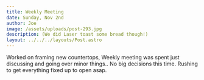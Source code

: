 ```yaml
---
title: Weekly Meeting
date: Sunday, Nov 2nd
author: Joe
image: /assets/uploads/post-293.jpg
description: (We did Laser toast some bread though!)
layout: ../../../layouts/Post.astro
---
```


Worked on framing new countertops, Weekly meeting was spent just discussing and going over minor things.. No big decisions this time.  Rushing to get everything fixed up to open asap.
